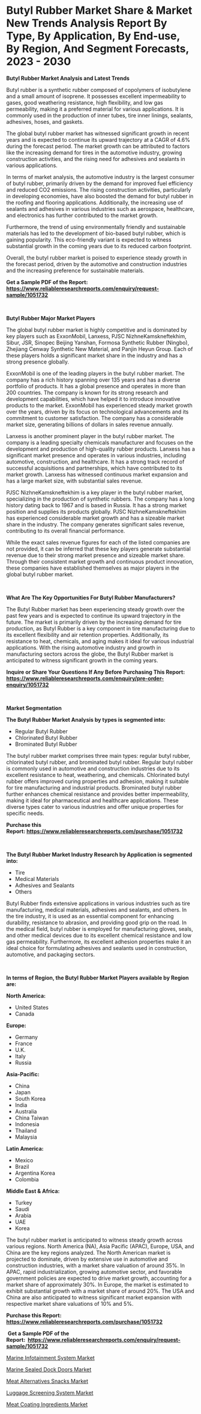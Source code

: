 <p><h1>Butyl Rubber Market Share & Market New Trends Analysis Report By Type, By Application, By End-use, By Region, And Segment Forecasts, 2023 - 2030</h1></p><p><strong>Butyl Rubber Market Analysis and Latest Trends</strong></p>
<p><p>Butyl rubber is a synthetic rubber composed of copolymers of isobutylene and a small amount of isoprene. It possesses excellent impermeability to gases, good weathering resistance, high flexibility, and low gas permeability, making it a preferred material for various applications. It is commonly used in the production of inner tubes, tire inner linings, sealants, adhesives, hoses, and gaskets.</p><p>The global butyl rubber market has witnessed significant growth in recent years and is expected to continue its upward trajectory at a CAGR of 4.6% during the forecast period. The market growth can be attributed to factors like the increasing demand for tires in the automotive industry, growing construction activities, and the rising need for adhesives and sealants in various applications.</p><p>In terms of market analysis, the automotive industry is the largest consumer of butyl rubber, primarily driven by the demand for improved fuel efficiency and reduced CO2 emissions. The rising construction activities, particularly in developing economies, have also boosted the demand for butyl rubber in the roofing and flooring applications. Additionally, the increasing use of sealants and adhesives in various industries such as aerospace, healthcare, and electronics has further contributed to the market growth.</p><p>Furthermore, the trend of using environmentally friendly and sustainable materials has led to the development of bio-based butyl rubber, which is gaining popularity. This eco-friendly variant is expected to witness substantial growth in the coming years due to its reduced carbon footprint.</p><p>Overall, the butyl rubber market is poised to experience steady growth in the forecast period, driven by the automotive and construction industries and the increasing preference for sustainable materials.</p></p>
<p><strong>Get a Sample PDF of the Report:&nbsp; <a href="https://www.reliableresearchreports.com/enquiry/request-sample/1051732">https://www.reliableresearchreports.com/enquiry/request-sample/1051732</a></strong></p>
<p>&nbsp;</p>
<p><strong>Butyl Rubber Major Market Players</strong></p>
<p><p>The global butyl rubber market is highly competitive and is dominated by key players such as ExxonMobil, Lanxess, PJSC NizhneKamskneftekhim, Sibur, JSR, Sinopec Beijing Yanshan, Formosa Synthetic Rubber (Ningbo), Zhejiang Cenway Synthetic New Material, and Panjin Heyun Group. Each of these players holds a significant market share in the industry and has a strong presence globally.</p><p>ExxonMobil is one of the leading players in the butyl rubber market. The company has a rich history spanning over 135 years and has a diverse portfolio of products. It has a global presence and operates in more than 200 countries. The company is known for its strong research and development capabilities, which have helped it to introduce innovative products to the market. ExxonMobil has experienced steady market growth over the years, driven by its focus on technological advancements and its commitment to customer satisfaction. The company has a considerable market size, generating billions of dollars in sales revenue annually.</p><p>Lanxess is another prominent player in the butyl rubber market. The company is a leading specialty chemicals manufacturer and focuses on the development and production of high-quality rubber products. Lanxess has a significant market presence and operates in various industries, including automotive, construction, and healthcare. It has a strong track record of successful acquisitions and partnerships, which have contributed to its market growth. Lanxess has witnessed continuous market expansion and has a large market size, with substantial sales revenue.</p><p>PJSC NizhneKamskneftekhim is a key player in the butyl rubber market, specializing in the production of synthetic rubbers. The company has a long history dating back to 1967 and is based in Russia. It has a strong market position and supplies its products globally. PJSC NizhneKamskneftekhim has experienced considerable market growth and has a sizeable market share in the industry. The company generates significant sales revenue, contributing to its overall financial performance.</p><p>While the exact sales revenue figures for each of the listed companies are not provided, it can be inferred that these key players generate substantial revenue due to their strong market presence and sizeable market share. Through their consistent market growth and continuous product innovation, these companies have established themselves as major players in the global butyl rubber market.</p></p>
<p>&nbsp;</p>
<p><strong>What Are The Key Opportunities For Butyl Rubber Manufacturers?</strong></p>
<p><p>The Butyl Rubber market has been experiencing steady growth over the past few years and is expected to continue its upward trajectory in the future. The market is primarily driven by the increasing demand for tire production, as Butyl Rubber is a key component in tire manufacturing due to its excellent flexibility and air retention properties. Additionally, its resistance to heat, chemicals, and aging makes it ideal for various industrial applications. With the rising automotive industry and growth in manufacturing sectors across the globe, the Butyl Rubber market is anticipated to witness significant growth in the coming years.</p></p>
<p><strong>Inquire or Share Your Questions If Any Before Purchasing This Report: <a href="https://www.reliableresearchreports.com/enquiry/pre-order-enquiry/1051732">https://www.reliableresearchreports.com/enquiry/pre-order-enquiry/1051732</a></strong></p>
<p>&nbsp;</p>
<p><strong>Market Segmentation</strong></p>
<p><strong>The Butyl Rubber Market Analysis by types is segmented into:</strong></p>
<p><ul><li>Regular Butyl Rubber</li><li>Chlorinated Butyl Rubber</li><li>Brominated Butyl Rubber</li></ul></p>
<p><p>The butyl rubber market comprises three main types: regular butyl rubber, chlorinated butyl rubber, and brominated butyl rubber. Regular butyl rubber is commonly used in automotive and construction industries due to its excellent resistance to heat, weathering, and chemicals. Chlorinated butyl rubber offers improved curing properties and adhesion, making it suitable for tire manufacturing and industrial products. Brominated butyl rubber further enhances chemical resistance and provides better impermeability, making it ideal for pharmaceutical and healthcare applications. These diverse types cater to various industries and offer unique properties for specific needs.</p></p>
<p><strong>Purchase this Report:&nbsp;<a href="https://www.reliableresearchreports.com/purchase/1051732">https://www.reliableresearchreports.com/purchase/1051732</a></strong></p>
<p>&nbsp;</p>
<p><strong>The Butyl Rubber Market Industry Research by Application is segmented into:</strong></p>
<p><ul><li>Tire</li><li>Medical Materials</li><li>Adhesives and Sealants</li><li>Others</li></ul></p>
<p><p>Butyl Rubber finds extensive applications in various industries such as tire manufacturing, medical materials, adhesives and sealants, and others. In the tire industry, it is used as an essential component for enhancing durability, resistance to abrasion, and providing good grip on the road. In the medical field, butyl rubber is employed for manufacturing gloves, seals, and other medical devices due to its excellent chemical resistance and low gas permeability. Furthermore, its excellent adhesion properties make it an ideal choice for formulating adhesives and sealants used in construction, automotive, and packaging sectors.</p></p>
<p>&nbsp;</p>
<p><strong>In terms of Region, the Butyl Rubber Market Players available by Region are:</strong></p>
<p>
    <p> <strong> North America: </strong>
        <ul>
            <li>United States</li>
            <li>Canada</li>
        </ul>
        </p> 
    <p> <strong> Europe: </strong>
        <ul>
            <li>Germany</li>
            <li>France</li>
            <li>U.K.</li>
            <li>Italy</li>
            <li>Russia</li>
        </ul>
        </p> 
    <p> <strong> Asia-Pacific: </strong>
        <ul>
            <li>China</li>
            <li>Japan</li>
            <li>South Korea</li>
            <li>India</li>
            <li>Australia</li>
            <li>China Taiwan</li>
            <li>Indonesia</li>
            <li>Thailand</li>
            <li>Malaysia</li>
        </ul>
        </p> 
    <p> <strong> Latin America: </strong>
        <ul>
            <li>Mexico</li>
            <li>Brazil</li>
            <li>Argentina Korea</li>
            <li>Colombia</li>
        </ul>
        </p> 
    <p> <strong> Middle East & Africa: </strong>
        <ul>
            <li>Turkey</li>
            <li>Saudi</li>
            <li>Arabia</li>
            <li>UAE</li>
            <li>Korea</li>
        </ul>
    </p>
    </p>
<p><p>The butyl rubber market is anticipated to witness steady growth across various regions. North America (NA), Asia Pacific (APAC), Europe, USA, and China are the key regions analyzed. The North American market is projected to dominate, driven by extensive use in automotive and construction industries, with a market share valuation of around 35%. In APAC, rapid industrialization, growing automotive sector, and favorable government policies are expected to drive market growth, accounting for a market share of approximately 30%. In Europe, the market is estimated to exhibit substantial growth with a market share of around 20%. The USA and China are also anticipated to witness significant market expansion with respective market share valuations of 10% and 5%.</p></p>
<p><strong>Purchase this Report: <a href="https://www.reliableresearchreports.com/purchase/1051732">https://www.reliableresearchreports.com/purchase/1051732</a></strong></p>
<p>&nbsp;<strong>Get a Sample PDF of the Report:&nbsp;&nbsp;<a href="https://www.reliableresearchreports.com/enquiry/request-sample/1051732">https://www.reliableresearchreports.com/enquiry/request-sample/1051732</a></strong></p>
<p><strong></strong></p>
<p><p><a href="https://medium.com/@karleeprice2004/marine-infotainment-system-market-trends-forecast-and-competitive-analysis-to-2030-9ff2ec1f5df0">Marine Infotainment System Market</a></p><p><a href="https://medium.com/@tatemonahan564856/marine-sealed-dock-doors-market-comprehensive-assessment-by-type-application-and-geography-a5609a0e5852">Marine Sealed Dock Doors Market</a></p><p><a href="https://medium.com/@randallbode/meat-alternatives-snacks-market-comprehensive-assessment-by-type-application-and-geography-9e2799ff3d21">Meat Alternatives Snacks Market</a></p><p><a href="https://medium.com/@bethelokon998/luggage-screening-system-market-share-evolution-and-market-growth-trends-2023-2030-df28d55e32f4">Luggage Screening System Market</a></p><p><a href="https://medium.com/@hazelbrakus/meat-coating-ingredients-market-analysis-its-cagr-market-segmentation-and-global-industry-cfe271de875c">Meat Coating Ingredients Market</a></p></p>